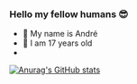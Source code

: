 ### Hello my fellow humans 😎

- 💬 My name is André
- 🎈 I am 17 years old
- 
[![Anurag's GitHub stats](https://github-readme-stats.vercel.app/api?username=andrebtw)](https://github.com/anuraghazra/github-readme-stats)
<!--
**andrebtw/andrebtw** is a ✨ _special_ ✨ repository because its `README.md` (this file) appears on your GitHub profile.

Here are some ideas to get you started:

- 🔭 I’m currently working on ...
- 🌱 I’m currently learning ...
- 👯 I’m looking to collaborate on ...
- 🤔 I’m looking for help with ...
- 💬 Ask me about ...
- 📫 How to reach me: ...
- 😄 Pronouns: ...
- ⚡ Fun fact: ...
-->
